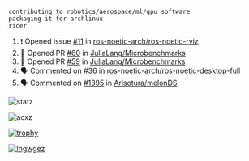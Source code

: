```
contributing to robotics/aerospace/ml/gpu software
packaging it for archlinux
ricer
```

<!--START_SECTION:activity-->
1. ❗️ Opened issue [#11](https://github.com/ros-noetic-arch/ros-noetic-rviz/issues/11) in [ros-noetic-arch/ros-noetic-rviz](https://github.com/ros-noetic-arch/ros-noetic-rviz)
2. 💪 Opened PR [#60](https://github.com/JuliaLang/Microbenchmarks/pull/60) in [JuliaLang/Microbenchmarks](https://github.com/JuliaLang/Microbenchmarks)
3. 💪 Opened PR [#59](https://github.com/JuliaLang/Microbenchmarks/pull/59) in [JuliaLang/Microbenchmarks](https://github.com/JuliaLang/Microbenchmarks)
4. 🗣 Commented on [#36](https://github.com/ros-noetic-arch/ros-noetic-desktop-full/issues/36) in [ros-noetic-arch/ros-noetic-desktop-full](https://github.com/ros-noetic-arch/ros-noetic-desktop-full)
5. 🗣 Commented on [#1395](https://github.com/Arisotura/melonDS/issues/1395) in [Arisotura/melonDS](https://github.com/Arisotura/melonDS)
<!--END_SECTION:activity-->


![statz](https://github-readme-stats.vercel.app/api?username=acxz&include_all_commits=true&show_icons=true)

<p><img align="center" src="https://github-readme-streak-stats.herokuapp.com/?user=acxz&" alt="acxz" /></p>

[![trophy](https://github-profile-trophy.vercel.app/?username=acxz)](https://github.com/ryo-ma/github-profile-trophy)

[![lngwgez](https://github-readme-stats.vercel.app/api/top-langs/?username=acxz&layout=compact)](https://github.com/acxz/github-readme-stats)
